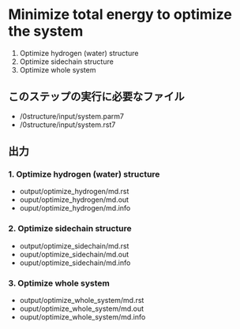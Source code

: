 # Minimize total energy to optimize the system

1. Optimize hydrogen (water) structure
2. Optimize sidechain structure
3. Optimize whole system

## このステップの実行に必要なファイル

- /0structure/input/system.parm7
- /0structure/input/system.rst7

## 出力

### 1. Optimize hydrogen (water) structure
- output/optimize_hydrogen/md.rst
- ouput/optimize_hydrogen/md.out
- ouput/optimize_hydrogen/md.info

### 2. Optimize sidechain structure
- output/optimize_sidechain/md.rst
- ouput/optimize_sidechain/md.out
- ouput/optimize_sidechain/md.info

### 3. Optimize whole system
- output/optimize_whole_system/md.rst
- ouput/optimize_whole_system/md.out
- ouput/optimize_whole_system/md.info
